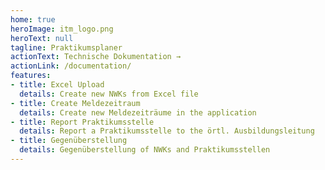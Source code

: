 ```yaml
---
home: true
heroImage: itm_logo.png
heroText: null
tagline: Praktikumsplaner
actionText: Technische Dokumentation →
actionLink: /documentation/
features:
- title: Excel Upload
  details: Create new NWKs from Excel file
- title: Create Meldezeitraum
  details: Create new Meldezeiträume in the application
- title: Report Praktikumsstelle
  details: Report a Praktikumsstelle to the örtl. Ausbildungsleitung
- title: Gegenüberstellung 
  details: Gegenüberstellung of NWKs and Praktikumsstellen
---
```

